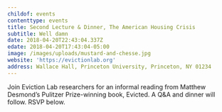 ```yaml
---
childof: events
contenttype: events
title: Second Lecture & Dinner, The American Housing Crisis
subtitle: Well damn
date: 2018-04-20T22:43:04.337Z 
edate: 2018-04-20T17:43:04-05:00
image: /images/uploads/mustard-and-chesse.jpg
website: 'https://evictionlab.org'
address: Wallace Hall, Princeton University, Princeton, NY 01234
---
```

Join Eviction Lab researchers for an informal reading from Matthew Desmond’s Pulitzer Prize-winning book, Evicted. A Q&A and dinner will follow. RSVP below.